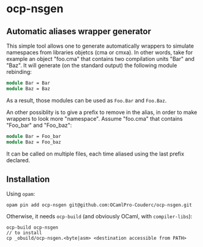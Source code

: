 # ocp-nsgen

## Automatic aliases wrapper generator

This simple tool allows one to generate automatically wrappers to simulate
namespaces from libraries objetcs (cma or cmxa). In other words, take for
example an object "foo.cma" that contains two compilation units "Bar" and "Baz".
It will generate (on the standard output) the following module rebinding:
```ocaml
module Bar = Bar
module Baz = Baz
```
As a result, those modules can be used as ```Foo.Bar``` and ```Foo.Baz```.

An other possiblity is to give a prefix to remove in the alias, in order to make
wrappers to look more "namespace". Assume "foo.cma" that contains "Foo_bar" and
"Foo_baz":
```ocaml
module Bar = Foo_bar
module Baz = Foo_baz
```

It can be called on multiple files, each time aliased using the last prefix
declared.

## Installation

Using ```opam```:
```
opam pin add ocp-nsgen git@github.com:OCamlPro-Couderc/ocp-nsgen.git
```

Otherwise, it needs ```ocp-build``` (and obviously OCaml, with
```compiler-libs```):
```
ocp-build ocp-nsgen
// to install
cp _obuild/ocp-nsgen.<byte|asm> <destination accessible from PATH>
```
